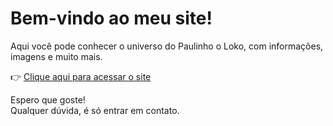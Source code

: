 # Bem-vindo ao meu site!

Aqui você pode conhecer o universo do Paulinho o Loko, com informações, imagens e muito mais.

👉 [Clique aqui para acessar o site](https://arhalfox.github.io/Paulin_ofc/
)

Espero que goste!  
Qualquer dúvida, é só entrar em contato.
